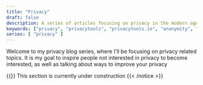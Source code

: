 ```yaml
---
title: "Privacy"
draft: false
description: A series of articles focusing on privacy in the modern age
keywords: ["privacy", "privacytools", "privacytools.io", "anonymity", "security", "safety"]
series: [ "privacy" ]
---
```


Welcome to my privacy blog series, where I'll be focusing on privacy related topics. It is my goal to inspire people not interested in privacy to become interested, as well as talking about ways to improve your privacy

{{<notice warning>}}
This section is currently under construction
{{< /notice >}}